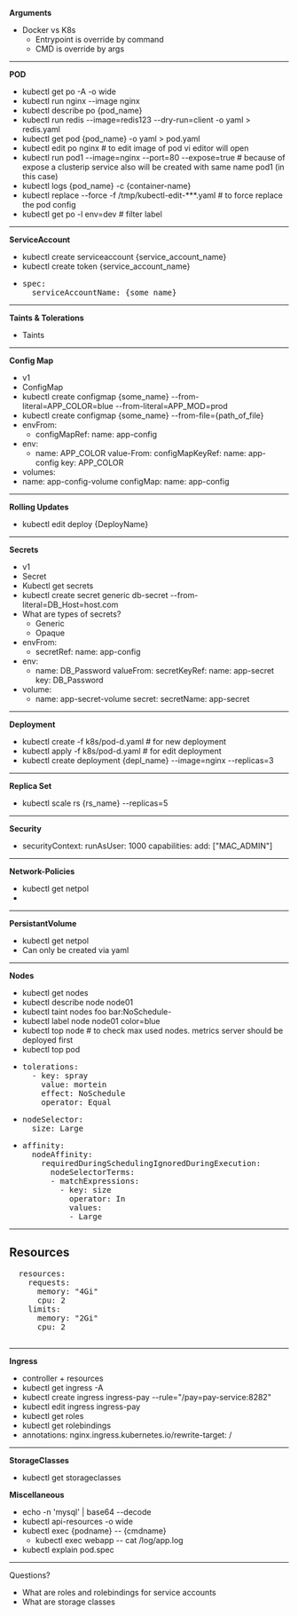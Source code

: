**Arguments**
- Docker vs K8s
  - Entrypoint is override by command
  - CMD is override by args

<hr>

**POD**
- kubectl get po -A -o wide
- kubectl run nginx --image nginx
- kubectl describe po {pod_name}
- kubectl run redis --image=redis123 --dry-run=client -o yaml > redis.yaml
- kubectl get pod {pod_name} -o yaml > pod.yaml
- kubectl edit po nginx  # to edit image of pod vi editor will open
- kubectl run pod1 --image=nginx --port=80 --expose=true # because of expose a clusterip service also will be created with same name pod1 (in this case)
- kubectl logs {pod_name} -c {container-name}
- kubectl replace --force -f /tmp/kubectl-edit-***.yaml # to force replace the pod config
- kubectl get po -l env=dev # filter label

<hr>

**ServiceAccount**
- kubectl create serviceaccount {service_account_name}
- kubectl create token {service_account_name}
- <pre>
  spec:
    serviceAccountName: {some_name}
  </pre>
<hr>

**Taints & Tolerations**
- Taints

<hr>

**Config Map**
- v1
- ConfigMap
- kubectl create configmap {some_name} --from-literal=APP_COLOR=blue --from-literal=APP_MOD=prod
- kubectl create configmap {some_name} --from-file={path_of_file}
- envFrom:
  - configMapRef:
     name: app-config
- env:
  - name: APP_COLOR
    value-From:
        configMapKeyRef:
            name: app-config
            key: APP_COLOR
- volumes:
- name: app-config-volume
  configMap:
    name: app-config

<hr/>

**Rolling Updates**

- kubectl edit deploy {DeployName}

<hr/>

**Secrets**
- v1
- Secret
- Kubectl get secrets
- kubectl create secret generic db-secret --from-literal=DB_Host=host.com
- What are types of secrets?
  - Generic
  - Opaque
- envFrom:
    - secretRef:
        name: app-config
- env:
    - name: DB_Password
      valueFrom:
        secretKeyRef:
            name: app-secret
            key: DB_Password
- volume:
  - name: app-secret-volume
    secret:
        secretName: app-secret

<hr>

**Deployment**
- kubectl create -f  k8s/pod-d.yaml # for new deployment
- kubectl apply -f k8s/pod-d.yaml # for edit deployment
- kubectl create deployment {depl_name} --image=nginx --replicas=3


<hr>

**Replica Set**
- kubectl scale rs {rs_name} --replicas=5

<hr>

**Security**

-
  securityContext:
    runAsUser: 1000
    capabilities:
      add: ["MAC_ADMIN"]

<hr>

**Network-Policies**
- kubectl get netpol
-


<hr/>

**PersistantVolume**
- kubectl get netpol
- Can only be created via yaml


<hr/>

**Nodes**
- kubectl get nodes
- kubectl describe node node01
- kubectl taint nodes foo bar:NoSchedule-
- kubectl label node node01 color=blue
- kubectl top node # to check max used nodes. metrics server should be deployed first
- kubectl top pod
- <pre>
  tolerations:
    - key: spray
      value: mortein
      effect: NoSchedule
      operator: Equal
  </pre>
- <pre>
  nodeSelector:
    size: Large
  </pre>
- <pre>
  affinity:
    nodeAffinity:
      requiredDuringSchedulingIgnoredDuringExecution:
        nodeSelectorTerms:
        - matchExpressions:
          - key: size
            operator: In
            values:
            - Large
  </pre>
<hr>

**Resources**
-
  <pre>
  resources:
    requests:
      memory: "4Gi"
      cpu: 2
    limits:
      memory: "2Gi"
      cpu: 2
  </pre>

<hr>

**Ingress**
- controller + resources
- kubectl get ingress -A
- kubectl create ingress ingress-pay --rule="/pay=pay-service:8282"
- kubectl edit ingress ingress-pay
- kubectl get roles
- kubectl get rolebindings
-   annotations:
      nginx.ingress.kubernetes.io/rewrite-target: /

<hr>

**StorageClasses**
- kubectl get storageclasses

**Miscellaneous**
- echo -n 'mysql' | base64 --decode
- kubectl api-resources -o wide
- kubectl exec {podname} -- {cmdname}
  - kubectl exec webapp -- cat /log/app.log
- kubectl explain pod.spec

<hr>

Questions?
- What are roles and rolebindings for service accounts
- What are storage classes